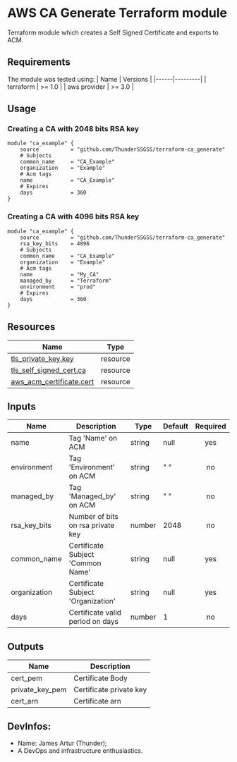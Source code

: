 # AWS CA Generate Terraform module

Terraform module which creates a Self Signed Certificate and exports to ACM.

## Requirements
The module was tested using:
| Name | Versions |
|------|---------|
| terraform | >= 1.0 |
| aws provider | >= 3.0 |

## Usage

### Creating a CA with 2048 bits RSA key
```hcl
module "ca_example" {
    source          = "github.com/ThunderSSGSS/terraform-ca_generate"
    # Subjects
    common_name     = "CA_Example"
    organization    = "Example"
    # Acm tags
    name            = "CA_Example"
    # Expires
    days            = 360
}
```

### Creating a CA with 4096 bits RSA key
```hcl
module "ca_example" {
    source          = "github.com/ThunderSSGSS/terraform-ca_generate"
    rsa_key_bits    = 4096
    # Subjects
    common_name     = "CA_Example"
    organization    = "Example"
    # Acm tags
    name            = "My_CA"
    managed_by      = "Terraform"
    environment     = "prod"
    # Expires
    days            = 360
}
```

## Resources

| Name | Type |
|------|------|
| [tls_private_key.key](https://registry.terraform.io/providers/hashicorp/tls/latest/docs/resources/private_key) | resource |
| [tls_self_signed_cert.ca](https://registry.terraform.io/providers/hashicorp/tls/3.0.0/docs/resources/self_signed_cert) | resource |
| [aws_acm_certificate.cert](https://registry.terraform.io/providers/hashicorp/aws/3.11.0/docs/resources/acm_certificate) | resource |

## Inputs

| Name | Description | Type | Default | Required |
|------|-------------|------|---------|:--------:|
| name | Tag 'Name' on ACM | string | null | yes |
| environment | Tag 'Environment' on ACM | string | " " | no |
| managed_by | Tag 'Managed_by' on ACM | string | " " | no |
| rsa_key_bits | Number of bits on rsa private key | number | 2048 | no |
| common_name | Certificate Subject 'Common Name' | string | null | yes |
| organization | Certificate Subject 'Organization' | string | null | yes |
| days | Certificate valid period on days | number | 1 | no |

## Outputs

| Name | Description |
|------|-------------|
| cert_pem | Certificate Body |
| private_key_pem | Certificate private key |
| cert_arn | Certificate arn |


## DevInfos:
- Name: James Artur (Thunder);
- A DevOps and infrastructure enthusiastics.